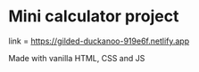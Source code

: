 # Mini calculator project

link = https://gilded-duckanoo-919e6f.netlify.app

Made with vanilla HTML, CSS and JS

